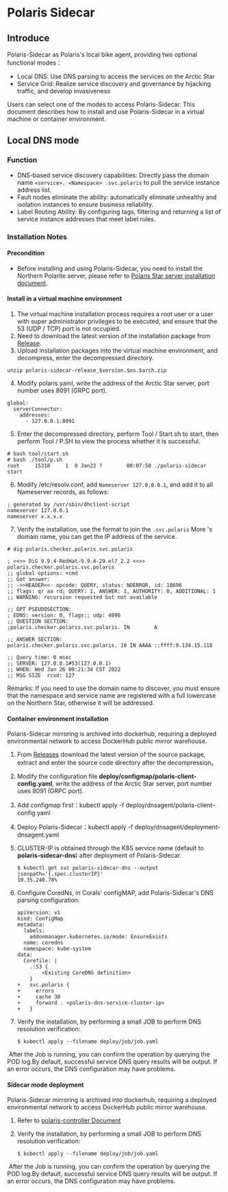 # Polaris Sidecar

## Introduce

Polaris-Sidecar as Polaris's local bike agent, providing two optional functional modes：

- Local DNS: Use DNS parsing to access the services on the Arctic Star
- Service Grid: Realize service discovery and governance by hijacking traffic, and develop invasiveness

Users can select one of the modes to access Polaris-Sidecar. This document describes how to install and use Polaris-Sidecar in a virtual machine or container environment.

## Local DNS mode

### Function

- DNS-based service discovery capabilities: Directly pass the domain name ```<service>. <Namespace> .svc.polaris``` to pull the service instance address list.
- Fault nodes eliminate the ability: automatically eliminate unhealthy and isolation instances to ensure business reliability. 
- Label Routing Ability: By configuring tags, filtering and returning a list of service instance addresses that meet label rules.

### Installation Notes

#### Precondition

- Before installing and using Polaris-Sidecar, you need to install the Northern Polarite server, please refer to [Polaris Star server installation document](https://polarismesh.cn/zh/doc/%E5%BF%AB%E9%80%9F%E5%85%A5%E9%97%A8/%E5%AE%89%E8%A3%85%E6%9C%8D%E5%8A%A1%E7%AB%AF/%E5%AE%89%E8%A3%85%E5%8D%95%E6%9C%BA%E7%89%88.html#%E5%8D%95%E6%9C%BA%E7%89%88%E5%AE%89%E8%A3%85).

#### Install in a virtual machine environment

1. The virtual machine installation process requires a root user or a user with super administrator privileges to be executed, and ensure that the 53 (UDP / TCP) port is not occupied.
2. Need to download the latest version of the installation package from [Release](https://github.com/polarismesh/polaris-sidecar/releases).
3. Upload installation packages into the virtual machine environment, and decompress, enter the decompressed directory.

```
unzip polaris-sidecar-release_$version.$os.$arch.zip
```

4. Modify polaris.yaml, write the address of the Arctic Star server, port number uses 8091 (GRPC port).

```
global:
  serverConnector:
    addresses:
      - 127.0.0.1:8091
```

5. Enter the decompressed directory, perform Tool / Start.sh to start, then perform Tool / P.SH to view the process whether it is successful.

```
# bash tool/start.sh
# bash ./tool/p.sh
root     15318     1  0 Jan22 ?        00:07:50 ./polaris-sidecar start
```

6. Modify /etc/resolv.conf, add ```Nameserver 127.0.0.0.1```, and add it to all Nameserver records, as follows:

```
; generated by /usr/sbin/dhclient-script
nameserver 127.0.0.1
nameserver x.x.x.x
```

7. Verify the installation, use the format to join the ```.svc.polaris``` More 's domain name, you can get the IP address of the service.

```
# dig polaris.checker.polaris.svc.polaris

; <<>> DiG 9.9.4-RedHat-9.9.4-29.el7_2.2 <<>> polaris.checker.polaris.svc.polaris
;; global options: +cmd
;; Got answer:
;; ->>HEADER<<- opcode: QUERY, status: NOERROR, id: 10696
;; flags: qr aa rd; QUERY: 1, ANSWER: 1, AUTHORITY: 0, ADDITIONAL: 1
;; WARNING: recursion requested but not available

;; OPT PSEUDOSECTION:
; EDNS: version: 0, flags:; udp: 4096
;; QUESTION SECTION:
;polaris.checker.polaris.svc.polaris. IN        A

;; ANSWER SECTION:
polaris.checker.polaris.svc.polaris. 10 IN AAAA ::ffff:9.134.15.118

;; Query time: 0 msec
;; SERVER: 127.0.0.1#53(127.0.0.1)
;; WHEN: Wed Jan 26 00:21:34 CST 2022
;; MSG SIZE  rcvd: 127
```

Remarks: If you need to use the domain name to discover, you must ensure that the namespace and service name are registered with a full lowercase on the Northern Star, otherwise it will be addressed.

#### Container environment installation

Polaris-Sidecar mirroring is archived into dockerhub, requiring a deployed environmental network to access DockerHub public mirror warehouse.

1. From [Releases](https://github.com/polarismesh/polaris-sidecar/releases) download the latest version of the source package, extract and enter the source code directory after the decompression。
2. Modify the configuration file **deploy/configmap/polaris-client-config.yaml**, write the address of the Arctic Star server, port number uses 8091 (GRPC port).
3. Add configmap first：kubectl apply -f deploy/dnsagent/polaris-client-config.yaml
4. Deploy Polaris-Sidecar：kubectl apply -f deploy/dnsagent/deployment-dnsagent.yaml
5. CLUSTER-IP is obtained through the K8S service name (default to **polaris-sidecar-dns**) after deployment of Polaris-Sidecar.
    ```
    $ kubectl get svc polaris-sidecar-dns --output jsonpath='{.spec.clusterIP}'
    10.35.240.78%
    ```
6. Configure CoredNs, in Corals' configMAP, add Polaris-Sidecar's DNS parsing configuration:
    ```
    apiVersion: v1
    kind: ConfigMap
    metadata:
      labels:
        addonmanager.kubernetes.io/mode: EnsureExists
      name: coredns
      namespace: kube-system
    data:
      Corefile: |
        .:53 {
            <Existing CoreDNS definition>
        }
    +   svc.polaris {
    +     errors
    +     cache 30
    +     forward . <polaris-dns-service-cluster-ip>
    +   }
    ```

7. Verify the installation, by performing a small JOB to perform DNS resolution verification:

    ```shell
    $ kubectl apply --filename deploy/job/job.yaml
    ```

​      After the Job is running, you can confirm the operation by querying the POD log.By default, successful service DNS query results will be output. If an error occurs, the DNS configuration may have problems.


#### Sidecar mode deployment

Polaris-Sidecar mirroring is archived into dockerhub, requiring a deployed environmental network to access DockerHub public mirror warehouse.

1. Refer to [polaris-controller Document](https://github.com/polarismesh/polaris-controller/blob/main/README.md) 
2. Verify the installation, by performing a small JOB to perform DNS resolution verification:

    ```shell
    $ kubectl apply --filename deploy/job/job.yaml
    ```

​       After the Job is running, you can confirm the operation by querying the POD log.By default, successful service DNS query results will be output. If an error occurs, the DNS configuration may have problems.
